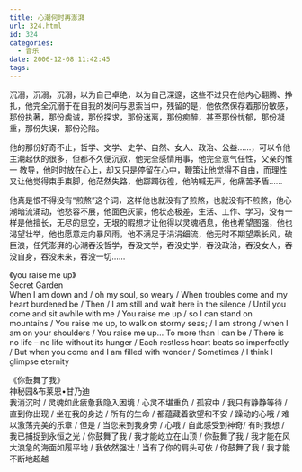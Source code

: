 ```yaml
---
title: 心潮何时再澎湃
url: 324.html
id: 324
categories:
  - 音乐
date: 2006-12-08 11:42:45
tags:
---
```


沉溺，沉溺，沉溺，以为自己卓绝，以为自己深邃，这些不过只在他内心翻腾、挣扎，他完全沉溺于在自我的发问与思索当中，残留的是，他依然保存着那份敏感，那份执著，那份虔诚，那份探求，那份迷离，那份痴醉，甚至那份忧郁，那份凝重，那份失误，那份沦陷。  
  
他的那份好奇不止，哲学、文学、史学、自然、女人、政治、公益……，可以令他主潮起伏的很多，但都不久便沉寂，他完全感情用事，他完全意气任性，父亲的惟一 教导，他时时放在心上，却又只是停留在心中，鞭策让他觉得不自由，而理性又让他觉得束手束脚，他茫然失路，他踯躅彷徨，他呐喊无声，他痛苦矛盾……  
  
他真是恨不得没有“煎熬”这个词，这样他也就没有了煎熬，也就没有不煎熬，他心潮暗流涌动，他愁容不展，他面色灰蒙，他状态极差，生活、工作、学习，没有一 样是他擅长，无尽的思空，无垠的暇想才让他得以灵魂栖息，他也希望图强，他也渴望壮举，他也愿意走向暴风雨，他不满足于涓涓细流，他无时不期望乘长风，破 巨浪，任凭澎湃的心潮吞没哲学，吞没文学，吞没史学，吞没政治，吞没女人，吞没自身，吞没未来，吞没一切……  
  
  
《you raise me up》  
Secret Garden  
When I am down and / oh my soul, so weary / When troubles come and my heart burdened be / Then / I am still and wait here in the silence / Until you come and sit awhile with me / You raise me up / so I can stand on mountains / You raise me up, to walk on stormy seas; / I am strong / when I am on your shoulders / You raise me up… To more than I can be / There is no life – no life without its hunger / Each restless heart beats so imperfectly / But when you come and I am filled with wonder / Sometimes / I think I glimpse eternity  
  
《你鼓舞了我》  
神秘园&布莱恩•甘乃迪  
我消沉时 / 灵魂如此疲惫我隐入困境 / 心灵不堪重负 / 孤寂中 / 我只有静静等待 / 直到你出现 / 坐在我的身边 / 所有的生命 / 都蕴藏着欲望和不安 / 躁动的心哦 / 难以激荡完美的乐章 / 但是 / 当您来到我身旁 / 心哦 / 自此感受到神奇/ 有时我想 / 我已捕捉到永恒之光 / 你鼓舞了我 / 我才能屹立在山顶 / 你鼓舞了我 / 我才能在风大浪急的海面如履平地 / 我依然强壮 / 当有了你的肩头可依 / 你鼓舞了我 / 我才能不断地超越